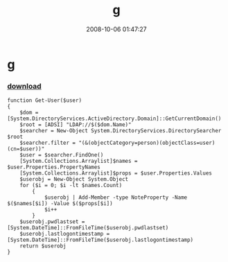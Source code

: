 ﻿---
pid:            627
parent:         0
children:       
poster:         Jonathan Walz
title:          g
date:           2008-10-06 01:47:27
description:    
format:         posh
---

# g

### [download](627.ps1)  



```posh
function Get-User($user)
{
	$dom = [System.DirectoryServices.ActiveDirectory.Domain]::GetCurrentDomain() 
	$root = [ADSI] "LDAP://$($dom.Name)"
	$searcher = New-Object System.DirectoryServices.DirectorySearcher $root
	$searcher.filter = "(&(objectCategory=person)(objectClass=user)(cn=$user))"
	$user = $searcher.FindOne()
	[System.Collections.Arraylist]$names = $user.Properties.PropertyNames
	[System.Collections.Arraylist]$props = $user.Properties.Values
	$userobj = New-Object System.Object
	for ($i = 0; $i -lt $names.Count)
		{
			$userobj | Add-Member -type NoteProperty -Name $($names[$i]) -Value $($props[$i])
			$i++
		}
	$userobj.pwdlastset = [System.DateTime]::FromFileTime($userobj.pwdlastset)
	$userobj.lastlogontimestamp = [System.DateTime]::FromFileTime($userobj.lastlogontimestamp)
	return $userobj
}
```
